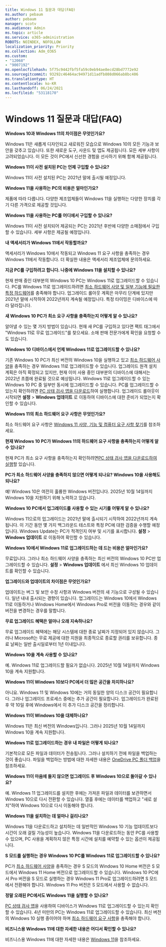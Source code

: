 ```yaml
---
title: Windows 11 질문과 대답(FAQ)
ms.author: pebaum
author: pebaum
manager: scotv
ms.audience: Admin
ms.topic: article
ms.service: o365-administration
ROBOTS: NOINDEX, NOFOLLOW
localization_priority: Priority
ms.collection: Adm_O365
ms.custom:
- "12068"
- "9007192"
ms.openlocfilehash: 5f75c9442fbf5fa59c0eb94ae8ecd28bd7772e92
ms.sourcegitcommit: 93292c46464ac94971d11adfb808d066ab8bc406
ms.translationtype: HT
ms.contentlocale: ko-KR
ms.lasthandoff: 06/24/2021
ms.locfileid: "53118170"
---
```

# <a name="windows-11-frequently-asked-questions-faq"></a>Windows 11 질문과 대답(FAQ)

**Windows 10과 Windows 11의 차이점은 무엇인가요?**

Windows 11은 새롭게 디자인되고 새로워진 모습으로 Windows 10의 모든 기능과 보안을 갖추고 있습니다. 또한 새로운 도구, 사운드 및 앱도 제공됩니다. 모든 세부 사항이 고려되었습니다. 이 모든 것이 PC에서 신선한 경험을 선사하기 위해 함께 제공됩니다.

**Windows 11이 사전 설치된 PC는 언제 구입할 수 있나요?**

Windows 11이 사전 설치된 PC는 2021년 말에 출시될 예정입니다.


**Windows 11을 사용하는 PC의 비용은 얼마인가요?**

제품에 따라 다릅니다. 다양한 제조업체들이 Windows 11을 실행하는 다양한 장치를 각기 다른 가격으로 제공할 것입니다.


**Windows 11을 사용하는 PC를 어디에서 구입할 수 있나요?**

Windows 11이 사전 설치되어 제공되는 PC는 2021년 후반에 다양한 소매점에서 구입할 수 있습니다. 세부 사항은 제공될 예정입니다.


**내 액세서리가 Windows 11에서 작동할까요?**

액세서리가 Windows 10에서 작동되고 Windows 11 요구 사항을 충족하는 경우 Windows 11에서 작동합니다. 더 확실한 내용은 액세서리 제조업체에 문의하세요.


**지금 PC를 구입하려고 합니다. 나중에 Windows 11을 설치할 수 있나요?**

현재 판매 중인 대부분의 Windows 10 PC는 Windows 11로 업그레이드할 수 있습니다. PC를 Windows 11로 업그레이드하려면 [최소 하드웨어 사양 및 일부 기능에 필요한 특정 하드웨어](https://www.microsoft.com/windows/windows-11-specifications)를 충족해야 합니다. 업그레이드 롤아웃 계획은 마무리 단계에 있지만 2021년 말에 시작하여 2022년까지 계속될 예정입니다. 특정 타이밍은 디바이스에 따라 달라집니다.


**새 Windows 10 PC가 최소 요구 사항을 충족하는지 어떻게 알 수 있나요?**

알아낼 수 있는 몇 가지 방법이 있습니다. 현재 새 PC를 구입하고 있다면 팩트 태그에서 "Windows 11로 무료 업그레이드"를 찾으세요. 소매 판매 전문가에게 확인을 요청할 수도 있습니다.


**Windows 10 디바이스에서 언제 Windows 11로 업그레이드할 수 있나요?**

기존 Windows 10 PC가 최신 버전의 Windows 10을 실행하고 있고 [최소 하드웨어 사양](https://www.microsoft.com/windows/windows-11-specifications)을 충족하는 경우 Windows 11로 업그레이드할 수 있습니다. 업그레이드 원격 설치 계획은 아직 확정되고 있지만, 현재 이미 사용 중인 대부분의 디바이스에 대해서는 2022년 초쯤에 완료될 것으로 예상됩니다. Windows 11로 업그레이드할 수 있는 Windows 10 PC 중 일부만 동시에 업그레이드할 수 있습니다. PC를 업그레이드할 수 있는지 확인하려면 [PC 상태 검사 앱을 다운로드](https://aka.ms/GetPCHealthCheckApp)하여 실행합니다. 업그레이드 롤아웃이 시작되면 **설정** > **Windows 업데이트** 로 이동하여 디바이스에 대한 준비가 되었는지 확인할 수 있습니다.


**Windows 11의 최소 하드웨어 요구 사항은 무엇인가요?**

최소 하드웨어 요구 사항은 [Windows 11 사양, 기능 및 컴퓨터 요구 사항 찾기](https://www.microsoft.com/windows/windows-11-specifications)를 참조하세요.


**현재 Windows 10 PC가 Windows 11의 하드웨어 요구 사항을 충족하는지 어떻게 알 수 있나요?**

현재 PC가 최소 요구 사항을 충족하는지 확인하려면[PC 상태 검사 앱을 다운로드하여 실행](https://aka.ms/GetPCHealthCheckApp)할 있습니다.


**PC가 최소 하드웨어 사양을 충족하지 않으면 어떻게 되나요? Windows 10을 사용해도 되나요?**

예! Windows 10은 여전히 훌륭한 Windows 버전입니다. 2025년 10월 14일까지 Windows 10을 지원하기 위해 노력하고 있습니다.


**Windows 10 PC에서 업그레이드를 사용할 수 있는 시기를 어떻게 알 수 있나요?**

Windows 11으로의 업그레이드는 2021년 말에 출시되기 시작하여 2022년까지 계속됩니다. 이 기간 동안 몇 가지 백그라운드 테스트와 특정 PC에 대한 검증을 수행할 예정입니다. Windows Update는 PC가 적격인지 여부 및 시기를 표시합니다. **설정** > **Windows 업데이트** 로 이동하여 확인할 수 있습니다.


**Windows 10에서 Windows 11로 업그레이드하는 데 드는 비용은 얼마인가요?**

무료입니다. 그러나 최소 하드웨어 사양을 충족하는 최신 버전의 Windows 10 PC만 업그레이드할 수 있습니다. **설정** > **Windows 업데이트** 에서 최신 Windows 10 업데이트를 확인할 수 있습니다.


**업그레이드와 업데이트의 차이점은 무엇인가요?**

업데이트는 버그 및 보안 수정 사항과 Windows 버전의 새 기능으로 구성될 수 있습니다. 일년 내내 출시되는 경향이 있습니다. 업그레이드는 Windows 10에서 Windows 11로 이동하거나 Windows Home에서 Windows Pro로 버전을 이동하는 경우와 같이 버전을 변경하는 경우를 말합니다.


**무료 업그레이드 혜택은 얼마나 오래 지속하나요?**

무료 업그레이드 혜택에는 해당 시스템에 대한 종료 날짜가 지정되어 있지 않습니다. 그러나 Microsoft는 무료 제공에 대한 지원을 최종적으로 종료할 권리를 보유합니다. 종료 날짜는 일반 출시일로부터 1년 이내입니다.


**Windows 10을 계속 사용할 수 있나요?**

예. Windows 11로 업그레이드할 필요가 없습니다. 2025년 10월 14일까지 Windows 10을 계속 지원합니다.

**Windows 11이 Windows 10보다 PC에서 더 많은 공간을 차지하나요?**

아니요. Windows 11 및 Windows 10에는 거의 동일한 양의 디스크 공간이 필요합니다. 그러나 업그레이드 프로세스 중에는 추가 공간이 필요합니다. 업그레이드가 완료된 후 약 10일 후에 Windows에서 이 추가 디스크 공간을 정리합니다.


**Windows 11이 Windows 10을 대체하나요?**

Windows 11은 최신 버전의 Windows입니다. 그러나 2025년 10월 14일까지 Windows 10을 계속 지원합니다.


**Windows 11로 업그레이드하는 경우 내 파일은 어떻게 되나요?**

기본적으로 모든 파일과 데이터가 전송됩니다. 그러나 설치하기 전에 파일을 백업하는 것이 좋습니다. 파일을 백업하는 방법에 대한 자세한 내용은 [OneDrive PC 폴더 백업](https://www.microsoft.com/microsoft-365/onedrive/pc-cloud-backup)을 참조하세요.


**Windows 11이 마음에 들지 않으면 업그레이드 후 Windows 10으로 돌아갈 수 있나요?**

예. Windows 11 업그레이드를 설치한 후에는 가져온 파일과 데이터를 보관하면서 Windows 10으로 다시 전환할 수 있습니다. 열흘 후에는 데이터를 백업하고 "새로 설치"하여 Windows 10으로 다시 이동해야 합니다.


**Windows 11을 설치하는 데 얼마나 걸리나요?**

Windows 11을 다운로드하고 설치하는 데 일반적인 Windows 10 기능 업데이트보다 시간이 오래 걸릴 가능성이 높습니다. Windows 11을 다운로드하는 동안 PC를 사용할 수 있으며, PC 사용을 계획하지 않은 특정 시간에 설치를 예약할 수 있는 옵션이 제공됩니다.


**S 모드를 실행하는 경우 Windows 10 PC를 Windows 11로 업그레이드할 수 있나요?**

PC가 [최소 하드웨어 사양](https://www.microsoft.com/windows/windows-11-specifications)을 충족하는 경우 S 모드의 Windows 10 Home 버전은 S 모드에서 Windows 11 Home 버전으로 업그레이드할 수 있습니다. Windows 10 PC에서 Pro 버전을 S 모드로 실행하는 경우 Windows 11 Pro로 업그레이드하려면 S 모드에서 전환해야 합니다. Windows 11 Pro 버전은 S 모드에서 사용할 수 없습니다.


**정말 오래된 PC에서도 Windows 11을 실행할 수 있나요?**

[PC 상태 검사 앱](https://aka.ms/GetPCHealthCheckApp)을 사용하여 디바이스가 Windows 11로 업그레이드할 수 있는지 확인할 수 있습니다. 4년 미만의 PC는 Windows 11로 업그레이드할 수 있습니다. 최신 버전의 Windows 10 실행 중이어야 하며 [최소 하드웨어 요구 사항](https://www.microsoft.com/windows/windows-11-specifications)을 충족해야 합니다.


**비즈니스용 Windows 11에 대한 자세한 내용은 어디서 확인할 수 있나요?**

비즈니스용 Windows 11에 대한 자세한 내용은 [Windows 11](https://www.microsoft.com/windowsforbusiness/windows-11)을 참조하세요.